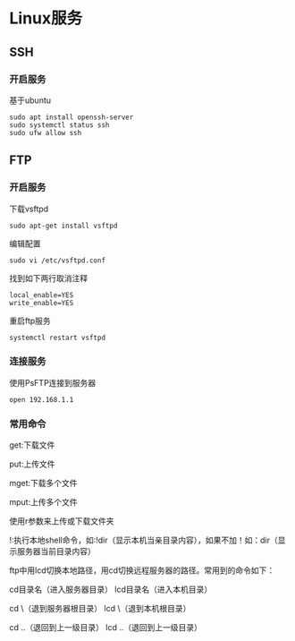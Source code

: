# Linux服务

## SSH

### 开启服务

基于ubuntu

```shell
sudo apt install openssh-server
sudo systemctl status ssh
sudo ufw allow ssh
```

## FTP

### 开启服务

下载vsftpd

~~~shell
sudo apt-get install vsftpd
~~~

编辑配置

~~~shell
sudo vi /etc/vsftpd.conf
~~~

找到如下两行取消注释

~~~shell
local_enable=YES
write_enable=YES
~~~

重启ftp服务

~~~shell
systemctl restart vsftpd
~~~

### 连接服务

使用PsFTP连接到服务器

~~~shell
open 192.168.1.1
~~~

### 常用命令

get:下载文件

put:上传文件

mget:下载多个文件

mput:上传多个文件

使用r参数来上传或下载文件夹

!:执行本地shell命令，如:!dir（显示本机当亲目录内容），如果不加！如：dir（显示服务器当前目录内容）

ftp中用lcd切换本地路径，用cd切换远程服务器的路径。常用到的命令如下：

cd目录名（进入服务器目录）   lcd目录名（进入本机目录）

cd \（退到服务器根目录）    lcd \（退到本机根目录）

cd ..（退回到上一级目录）   lcd ..（退回到上一级目录）



